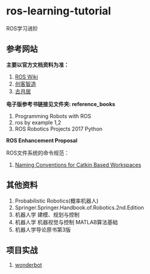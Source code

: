 # ros-learning-tutorial
ROS学习进阶

## 参考网站
**主要以官方文档资料为准：**
1. [ROS Wiki](http://wiki.ros.org/)
2. [创客智造](https://www.ncnynl.com/beginning.html)
3. [古月居](http://www.guyuehome.com/)

**电子版参考书链接见文件夹: reference_books**
1. Programming Robots with ROS
2. ros by example 1,2
3. ROS Robotics Projects 2017 Python

**ROS Enhancement Proposal**

ROS文件系统的命令规范：
1. [Naming Conventions for Catkin Based Workspaces](http://www.ros.org/reps/rep-0128.html)

## 其他资料
1. Probabilistic Robotics(概率机器人)
2. Springer.Springer.Handbook.of.Robotics.2nd.Edition
3. 机器人学 建模、规划与控制
4. 机器人学 机器视觉与控制 MATLAB算法基础
5. 机器人学导论原书第3版

## 项目实战
1. [wonderbot](https://github.com/Teeerry/ros-learning-tutorial/tree/master/wanderbot)

